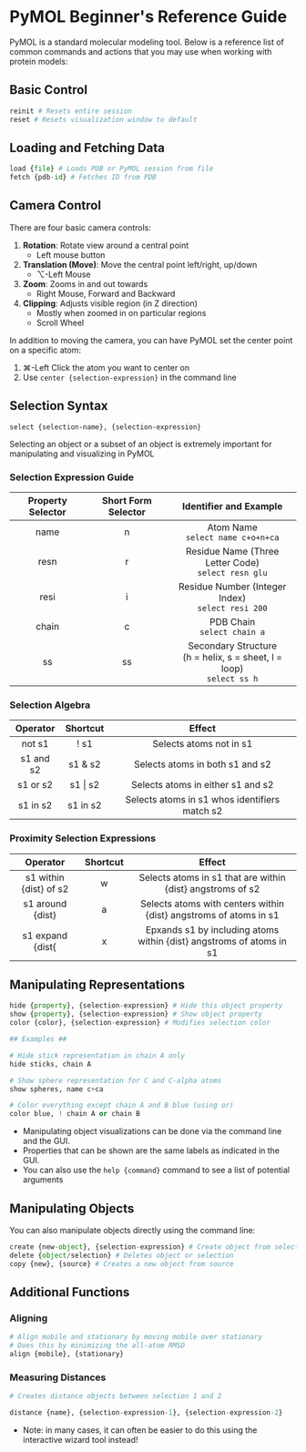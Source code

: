 # PyMOL Beginner's Reference Guide

PyMOL is a standard molecular modeling tool. Below is a reference list of common commands and actions that you may use when working with protein models:

## Basic Control
```python
reinit # Resets entire session
reset # Resets visualization window to default
```

## Loading and Fetching Data

```python
load {file} # Loads PDB or PyMOL session from file
fetch {pdb-id} # Fetches ID from PDB
```

## Camera Control

There are four basic camera controls:
1. **Rotation**: Rotate view around a central point
	- Left mouse button
2. **Translation (Move)**: Move the central point left/right, up/down
	- ⌥-Left Mouse
3. **Zoom**: Zooms in and out towards 
	- Right Mouse, Forward and Backward
4. **Clipping**: Adjusts visible region (in Z direction)
	- Mostly when zoomed in on particular regions
	- Scroll Wheel 

In addition to moving the camera, you can have PyMOL set the center point on a specific atom:
1. ⌘-Left Click the atom you want to center on
2. Use `center {selection-expression}` in the command line

## Selection Syntax
```
select {selection-name}, {selection-expression}
```

Selecting an object or a subset of an object is extremely important for manipulating and visualizing in PyMOL

### Selection Expression Guide

| Property Selector | Short Form Selector | Identifier and Example                                                   |
| :---------------: | :-----------------: | :----------------------------------------------------------------------: |
|       name        |          n          |                   Atom Name<br>`select name c+o+n+ca`                    |
|       resn        |          r          |          Residue Name (Three Letter Code)<br>`select resn glu`           |
|       resi        |          i          |           Residue Number (Integer Index)<br>`select resi 200`            |
|       chain       |          c          |                      PDB Chain<br>`select chain a`                       |
|        ss         |         ss          | Secondary Structure<br>(h = helix, s = sheet, l = loop)<br>`select ss h` |

### Selection Algebra

| Operator  | Shortcut | Effect                                        |
| :-------: | :------: | :-------------------------------------------: |
|  not s1   |   ! s1   |            Selects atoms not in s1            |
| s1 and s2 | s1 & s2  |        Selects atoms in both s1 and s2        |
| s1 or s2  | s1 \| s2 |       Selects atoms in either s1 and s2       |
| s1 in s2  | s1 in s2 | Selects atoms in s1 whos identifiers match s2 |

### Proximity Selection Expressions

| Operator               | Shortcut | Effect                                                               |
| :--------------------: | :------: | :------------------------------------------------------------------: |
| s1 within {dist} of s2 |    w     |      Selects atoms in s1 that are within {dist} angstroms of s2      |
|    s1 around {dist}    |    a     |  Selects atoms with centers within {dist} angstroms of atoms in s1   |
|    s1 expand {dist{    |    x     | Epxands s1 by including atoms within {dist} angstroms of atoms in s1 |

## Manipulating Representations

```python
hide {property}, {selection-expression} # Hide this object property
show {property}, {selection-expression} # Show object property
color {color}, {selection-expression} # Modifies selection color

## Examples ##

# Hide stick representation in chain A only
hide sticks, chain A

# Show sphere representation for C and C-alpha atoms
show spheres, name c+ca

# Color everything except chain A and B blue (using or)
color blue, ! chain A or chain B
```

- Manipulating object visualizations can be done via the command line and the GUI.
- Properties that can be shown are the same labels as indicated in the GUI.
- You can also use the `help {command}` command to see a list of potential arguments

## Manipulating Objects
You can also manipulate objects directly using the command line:

```python
create {new-object}, {selection-expression} # Create object from selection
delete {object/selection} # Deletes object or selection
copy {new}, {source} # Creates a new object from source
```

## Additional Functions

### Aligning

```python
# Align mobile and stationary by moving mobile over stationary
# Does this by minimizing the all-atom RMSD
align {mobile}, {stationary}
```

### Measuring Distances

```python
# Creates distance objects between selection 1 and 2

distance {name}, {selection-expression-1}, {selection-expression-2}
```

- Note: in many cases, it can often be easier to do this using the interactive wizard tool instead!